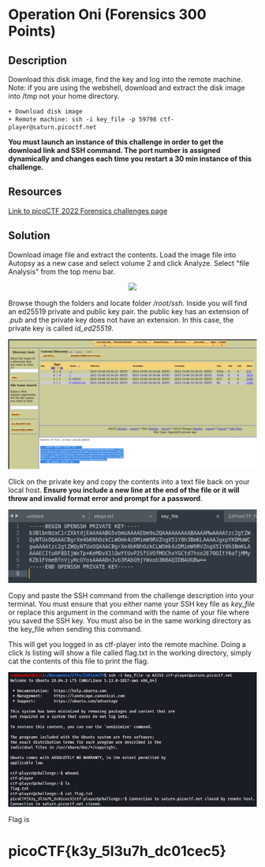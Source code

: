 # Operation Oni (Forensics 300 Points) 

## Description

Download this disk image, find the key and log into the remote machine. Note: if you are using the webshell, download and extract the disk image into /tmp not your home directory.

    + Download disk image
    + Remote machine: ssh -i key_file -p 59798 ctf-player@saturn.picoctf.net

**You must launch an instance of this challenge in order to get the download link and SSH command. The port number is assigned dynamically and changes each time you restart a 30 min instance of this challenge.**

## Resources

[Link to picoCTF 2022 Forensics challenges page](https://play.picoctf.org/practice?category=4&originalEvent=70&page=1&solved=0)

## Solution

Download image file and extract the contents. 
Load the image file into Autopsy as a new case and select volume 2 and click Analyze. Select "file Analysis" from the top menu bar. 

<p align="center"><img src="_images/1.png"></p>

Browse though the folders and locate folder */root/ssh*. Inside you will find an ed25519 private and public key pair. the public key has an extension of *.pub* and the private key does not have an extension. In this case, the private key is called *id_ed25519*.

<p align="center"><img src="_images/3.png"></p>

Click on the private key and copy the contents into a text file back on your local host. **Ensure you include a new line at the end of the file or it will throw and invalid format error and prompt for a password**. 

<p align="center"><img src="_images/key_file.png"></p>

Copy and paste the SSH command from the challenge description into your terminal. You must ensure that you either name your SSH key file as *key_file* or replace this argument in the command with the name of your file where you saved the SSH key. You must also be in the same working directory as the key_file when sending this command. 

This will get you logged in as ctf-player into the remote machine. Doing a click *ls* listing will show a file called flag.txt in the working directory, simply cat the contents of this file to print the flag.

<p align="center"><img src="_images/flag.png"></p>

Flag is

# picoCTF{k3y_5l3u7h_dc01cec5}

